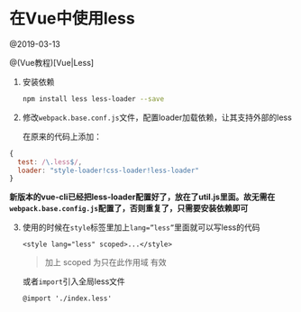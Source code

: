 # 在Vue中使用less

@2019-03-13

@(Vue教程)[Vue|Less]

1. 安装依赖

   ```bash
   npm install less less-loader --save
   ```

2. 修改`webpack.base.conf.js`文件，配置loader加载依赖，让其支持外部的less

   在原来的代码上添加：

```javascript
{
  test: /\.less$/,
  loader: "style-loader!css-loader!less-loader"
}
```

**新版本的vue-cli已经把less-loader配置好了，放在了util.js里面。故无需在`webpack.base.config.js`配置了，否则重复了，只需要安装依赖即可**

3. 使用的时候在`style`标签里加上`lang=”less”`里面就可以写less的代码

   ```vue
   <style lang="less" scoped>...</style>
   ```

   > 加上 scoped 为只在此作用域 有效

   或者`import`引入全局less文件

   ```vue
   @import './index.less'
   ```

   

